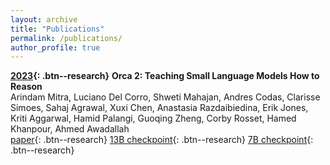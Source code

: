 ```yaml
---
layout: archive
title: "Publications"
permalink: /publications/
author_profile: true
---
```


**[2023](){: .btn--research}** **Orca 2: Teaching Small Language Models How to Reason**  
Arindam Mitra, Luciano Del Corro, Shweti Mahajan, Andres Codas, Clarisse Simoes, Sahaj Agrawal, Xuxi Chen, Anastasia Razdaibiedina, Erik Jones, Kriti Aggarwal, Hamid Palangi, Guoqing Zheng, Corby Rosset, Hamed Khanpour, Ahmed Awadallah  
[paper](https://arxiv.org/abs/2311.11045){: .btn--research} [13B checkpoint](https://huggingface.co/microsoft/Orca-2-13b){: .btn--research} [7B checkpoint](https://huggingface.co/microsoft/Orca-2-7b){: .btn--research}  